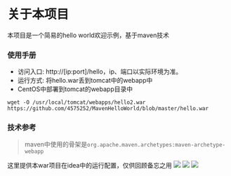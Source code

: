 # 关于本项目
本项目是一个简易的hello world欢迎示例，基于maven技术


### 使用手册

* 访问入口: http://[ip:port]/hello，ip、端口以实际环境为准。
* 运行方式: 将hello.war丢到tomcat中的webapp中
* CentOS中部署到tomcat的webapp目录中
```shell
wget -O /usr/local/tomcat/webapps/hello2.war https://github.com/4575252/MavenHelloWorld/blob/master/hello.war
```

### 技术参考
> maven中使用的骨架是`org.apache.maven.archetypes:maven-archetype-webapp`
 
这里提供本war项目在idea中的运行配置，仅供回顾备忘之用
![](http://image.iyyxx.com/i/2022/09/26/63310c2d795ce.png)
![](http://image.iyyxx.com/i/2022/09/26/63310c46ef807.png)
![](http://image.iyyxx.com/i/2022/09/26/63310c50a815a.png)


